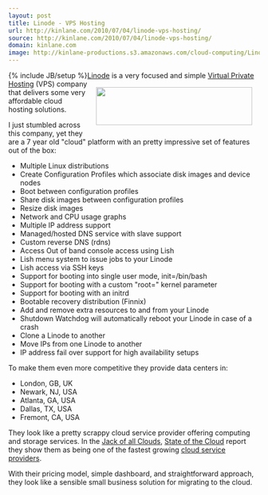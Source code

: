 ```yaml
---
layout: post
title: Linode - VPS Hosting
url: http://kinlane.com/2010/07/04/linode-vps-hosting/
source: http://kinlane.com/2010/07/04/linode-vps-hosting/
domain: kinlane.com
image: http://kinlane-productions.s3.amazonaws.com/cloud-computing/Linode.PNG
---
```

{% include JB/setup %}<a href="http://www.linode.com/" target="_blank"><img class="alignnone" style="padding: 15px;" title="Linode - VPS Hosting" src="http://kinlane-productions.s3.amazonaws.com/cloud-computing/Linode.PNG" alt="" width="313" height="76" align="right" /></a><a href="http://www.linode.com/" target="_blank">Linode</a> is a very focused and simple <a href="http://www.linode.com/" target="_blank">Virtual Private Hosting</a> (VPS) company that delivers some very affordable cloud hosting solutions.<p></p>
I just stumbled across this company, yet they are a 7 year old "cloud" platform with an pretty impressive set of features out of the box:
<ul class="mainlist">
	<li>Multiple Linux distributions</li>
	<li>Create Configuration Profiles which associate disk images and device nodes</li>
	<li>Boot between configuration profiles</li>
	<li>Share disk images between configuration profiles</li>
	<li>Resize disk images</li>
	<li>Network and CPU usage graphs</li>
	<li>Multiple IP address support</li>
	<li>Managed/hosted DNS service with slave support</li>
	<li>Custom reverse DNS (rdns)</li>
	<li>Access Out of band console access using Lish</li>
	<li>Lish menu system to issue jobs to your Linode</li>
	<li>Lish access via SSH keys</li>
	<li>Support for booting into single user mode, init=/bin/bash</li>
	<li>Support for booting with a custom "root=" kernel parameter</li>
	<li>Support for booting with an initrd</li>
	<li>Bootable recovery distribution (Finnix)</li>
	<li>Add and remove extra resources to and from your Linode</li>
	<li>Shutdown Watchdog will automatically reboot your Linode in case of a crash</li>
	<li>Clone a Linode to another</li>
	<li>Move IPs from one Linode to another</li>
	<li>IP address fail over support for high availability setups</li>
</ul>
To make them even more competitive they provide data centers in:
<ul class="mainlist">
	<li>London, GB, UK</li>
	<li>Newark, NJ, USA</li>
	<li>Atlanta, GA, USA</li>
	<li>Dallas, TX, USA</li>
	<li>Fremont, CA, USA</li>
</ul>
They look like a pretty scrappy cloud service provider offering computing and storage services. In the <a href="http://www.jackofallclouds.com" target="_blank">Jack of all Clouds</a>, <a href="http://www.jackofallclouds.com/2010/07/state-of-the-cloud-july-2010/" target="_blank">State of the Cloud</a> report they show them as being one of the fastest growing <a href="http://www.kinlane.com/category/cloud-computing/cloud-service-providers/">cloud service providers</a>.<p></p>
With their pricing model, simple dashboard, and straightforward approach, they look like a sensible small business solution for migrating to the cloud.